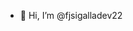 - 👋 Hi, I’m @fjsigalladev22

<!---
fjsigalladev22/fjsigalladev22 is a ✨ special ✨ repository because its `README.md` (this file) appears on your GitHub profile.
You can click the Preview link to take a look at your changes.
--->
